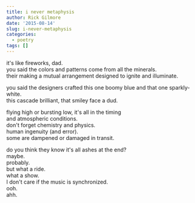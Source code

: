 ```yaml
---
title: i never metaphysis
author: Rick Gilmore
date: '2015-08-14'
slug: i-never-metaphysis
categories:
  - poetry
tags: []
---
```


<p>
it's like fireworks, dad.</br>
you said the colors and patterns come from all the minerals.</br>
their making a mutual arrangement designed to ignite and illuminate.
</p>

<p>
you said the designers crafted this one boomy blue and that one sparkly-white.</br>
this cascade brilliant, that smiley face a dud.</br>
</p>

<p>
flying high or bursting low, it's all in the timing</br>
and atmospheric conditions.</br>
don't forget chemistry and physics.</br>
human ingenuity (and error).</br>
some are dampened or damaged in transit.
</p>

<p>
do you think they know it's all ashes at the end?</br>
maybe.</br>
probably.</br>
but what a ride.</br>
what a show.</br>
I don't care if the music is synchronized.</br>
ooh.</br>
ahh.
</p>

